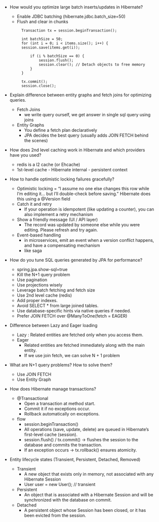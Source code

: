 - How would you optimize large batch inserts/updates in Hibernate?
  - Enable JDBC batching (hibernate.jdbc.batch_size=50)
  - Flush and clear in chunks
      ```Session session = sessionFactory.openSession();
        Transaction tx = session.beginTransaction();
        
        int batchSize = 50;
        for (int i = 0; i < items.size(); i++) {
        session.save(items.get(i));
        
            if (i % batchSize == 0) {
                session.flush();
                session.clear(); // Detach objects to free memory
            }
        }
        
        tx.commit();
        session.close();
      ```
- Explain difference between entity graphs and fetch joins for optimizing queries.
  - Fetch Joins
    - we write query ourself, we get answer in single sql query using joins
  - Entity Graphs
    - You define a fetch plan declaratively
    - JPA decides the best query (usually adds JOIN FETCH behind the scenes)

- How does 2nd level caching work in Hibernate and which providers have you used?
  - redis is a l2 cache (or Ehcache)
  - 1st-level cache - Hibernate internal - persistent context

- How to handle optimistic locking failures gracefully?
  - Optimistic locking = “I assume no one else changes this row while I’m editing it…
    but I’ll double-check before saving.” Hibernate does this using a @Version field
  - Catch it and retry
    - If your operation is idempotent (like updating a counter), you can also implement a retry mechanism
  - Show a friendly message (UI / API layer)
    - The record was updated by someone else while you were editing. Please refresh and try again.
  - Event-based handling
    - in microservices, emit an event when a version conflict happens, and have a compensating mechanism
    - like saga
- How do you tune SQL queries generated by JPA for performance?
  - spring.jpa.show-sql=true
  - Kill the N+1 query problem
  - Use pagination
  - Use projections wisely
  - Leverage batch fetching and fetch size
  - Use 2nd level cache (redis)
  - Add proper indexes.
  - Avoid SELECT * from large joined tables.
  - Use database-specific hints via native queries if needed.
  - Prefer JOIN FETCH over @ManyToOne(fetch = EAGER)

- Difference between Lazy and Eager loading
  - Lazy : Related entities are fetched only when you access them.
  - Eager
    - Related entities are fetched immediately along with the main entity.
    - If we use join fetch, we can solve N + 1 problem
  
- What are N+1 query problems? How to solve them?
  - Use JOIN FETCH
  - Use Entity Graph

- How does Hibernate manage transactions?
  - @Transactional
    - Open a transaction at method start.
    - Commit it if no exceptions occur.
    - Rollback automatically on exceptions.
  - flow
    - session.beginTransaction()
    - All operations (save, update, delete) are queued in Hibernate’s first-level cache (session).
    - session.flush() / tx.commit() → flushes the session to the database and commits the transaction.
    - If an exception occurs → tx.rollback() ensures atomicity.

- Entity lifecycle states (Transient, Persistent, Detached, Removed)
  - Transient
    - A new object that exists only in memory, not associated with any Hibernate Session
    - User user = new User(); // transient
  - Persistent
    - An object that is associated with a Hibernate Session and will be synchronized with the database on commit.
  - Detached
    - A persistent object whose Session has been closed, or it has been evicted from the session.
